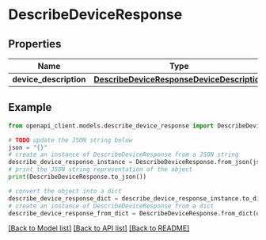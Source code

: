 # DescribeDeviceResponse


## Properties

Name | Type | Description | Notes
------------ | ------------- | ------------- | -------------
**device_description** | [**DescribeDeviceResponseDeviceDescription**](DescribeDeviceResponseDeviceDescription.md) |  | [optional] 

## Example

```python
from openapi_client.models.describe_device_response import DescribeDeviceResponse

# TODO update the JSON string below
json = "{}"
# create an instance of DescribeDeviceResponse from a JSON string
describe_device_response_instance = DescribeDeviceResponse.from_json(json)
# print the JSON string representation of the object
print(DescribeDeviceResponse.to_json())

# convert the object into a dict
describe_device_response_dict = describe_device_response_instance.to_dict()
# create an instance of DescribeDeviceResponse from a dict
describe_device_response_from_dict = DescribeDeviceResponse.from_dict(describe_device_response_dict)
```
[[Back to Model list]](../README.md#documentation-for-models) [[Back to API list]](../README.md#documentation-for-api-endpoints) [[Back to README]](../README.md)



